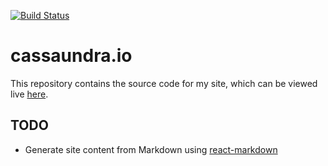[![Build Status](https://travis-ci.com/cassaundra/cassaundra-io.svg?branch=master)](https://travis-ci.com/cassaundra/cassaundra-io)

# cassaundra.io

This repository contains the source code for my site, which can be viewed live [here](https://cassaundra.io).

## TODO

- Generate site content from Markdown using [react-markdown](https://github.com/rexxars/react-markdown)
